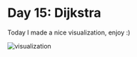 # Day 15: Dijkstra

Today I made a nice visualization, enjoy :)

![visualization](https://user-images.githubusercontent.com/40536127/146196161-d44a2749-3132-4cb6-bec4-a21440a2c64a.gif)

